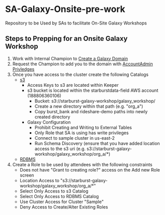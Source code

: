 # SA-Galaxy-Onsite-pre-work

Repository to be Used by SAs to facilitate On-Site Galaxy Workshops

## Steps to Prepping for an Onsite Galaxy Workshop

1. Work with Internal Champion to [Create a Galaxy Domain ](https://www.starburst.io/platform/starburst-galaxy/start/)
2. Request the Champion to add you to the domain with [AccountAdmin Privledges ](https://docs.starburst.io/starburst-galaxy/access-control/roles-privileges.html#add-a-role)
3. Once you have access to the cluster create the following Catalogs
   - [s3](https://github.com/starburstdata/SA-Galaxy-Onsite-pre-work/blob/main/module_one/Create_S3_Catalog.pdf) 
      - Access Keys to s3 are located within Keeper 
      - s3 bucket is located within the starburstdata-field AWS account (188806360106)
        - Bucket: s3://starburst-galaxy-workshop/galaxy_workshop/
        - Create a new directory within that path (e.g. "org_a")
        - Copy burst_bank and rideshare-demo paths into newly created directory
      - Galaxy Configuration
        - Prohibit Creating and Writing to External Tables
        - Only Role that SA is using has write privileges
        - Connect to sample cluster in us-east-2
        - Run Schema Discovery (ensure that you have added location access to the s3 uri (e.g. s3://starburst-galaxy-workshop/galaxy_workshop/org_a/*)
   - [RDBMS](https://github.com/starburstdata/SA-Galaxy-Onsite-pre-work/blob/main/module_one/Create_RDBMS_Catalog.pdf)
4. Create a Role to be used by attendees with the following constraints
   - Does not have "Grant to creating role?" access on the Add new Role screen
   - Location Access to "s3://starburst-galaxy-workshop/galaxy_workshop/org_a/*"
   - Select Only Access to s3 Catalog
   - Select Only Access to RDBMS Catalog
   - Use Cluster Access for Cluster "Sample"
   - Deny Access to Create/Alter Existing Roles
